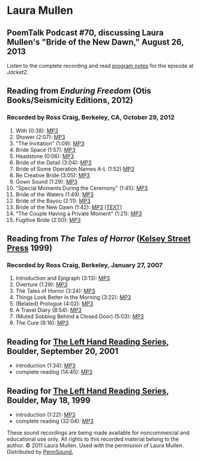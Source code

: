 Laura Mullen
============

PoemTalk Podcast \#70, discussing Laura Mullen's "Bride of the New Dawn," August 26, 2013
-----------------------------------------------------------------------------------------

Listen to the complete recording and read [program notes](http://jacket2.org/podcasts/convergence-war-and-wedding-poemtalk-70) for the episode at *Jacket2*.

Reading from *Enduring Freedom* (Otis Books/Seismicity Editions, 2012)
----------------------------------------------------------------------

### Recorded by Ross Craig, Berkeley, CA, October 29, 2012

1.  With (0:38): [MP3](http://media.sas.upenn.edu/pennsound/authors/Mullen/10-29-12/Mullen-Laura_01_With_Enduring-Freedom_Berkeley-CA_10-29-12.mp3)
2.  Shower (2:07): [MP3](http://media.sas.upenn.edu/pennsound/authors/Mullen/10-29-12/Mullen-Laura_02_Shower_Enduring-Freedom_Berkeley-CA_10-29-12.mp3)
3.  "The Invitation" (1:09): [MP3](http://media.sas.upenn.edu/pennsound/authors/Mullen/10-29-12/Mullen-Laura_03_The-Invitation_Enduring-Freedom_Berkeley-CA_10-29-12.mp3)
4.  Bride Space (1:57): [MP3](http://media.sas.upenn.edu/pennsound/authors/Mullen/10-29-12/Mullen-Laura_04_Bride-Space_Enduring-Freedom_Berkeley-CA_10-29-12.mp3)
5.  Headstone (0:06): [MP3](http://media.sas.upenn.edu/pennsound/authors/Mullen/10-29-12/Mullen-Laura_05_Headstone_Enduring-Freedom_Berkeley-CA_10-29-12.mp3)
6.  Bride of the Detail (3:04): [MP3](http://media.sas.upenn.edu/pennsound/authors/Mullen/10-29-12/Mullen-Laura_06_Bride-of-Detail_Enduring-Freedom_Berkeley-CA_10-29-12.mp3)
7.  Bride of Some Operation Names A-L (1:52) [MP3](http://media.sas.upenn.edu/pennsound/authors/Mullen/10-29-12/Mullen-Laura_07_Bride-of-Some-Operation_Enduring-Freedom_Berkeley-CA_10-29-12.mp3)
8.  Be Creative Bride (3:05): [MP3](http://media.sas.upenn.edu/pennsound/authors/Mullen/10-29-12/Mullen-Laura_08_Be-Creative-Bride_Enduring-Freedom_Berkeley-CA_10-29-12.mp3)
9.  Gown Sound (1:29): [MP3](http://media.sas.upenn.edu/pennsound/authors/Mullen/10-29-12/Mullen-Laura_09_Gown-Sound_Enduring-Freedom_Berkeley-CA_10-29-3-12.mp3)
10. "Special Moments During the Ceremony" (1:45): [MP3](http://media.sas.upenn.edu/pennsound/authors/Mullen/10-29-12/Mullen-Laura_10_Special-Moments_Enduring-Freedom_Berkeley-CA_10-29-12.mp3)
11. Bride of the Waters (1:49): [MP3](http://media.sas.upenn.edu/pennsound/authors/Mullen/10-29-12/Mullen-Laura_11_Bride-of-Waters_Enduring-Freedom_Berkeley-CA_10-29-12.mp3)
12. Bride of the Bayou (2:11): [MP3](http://media.sas.upenn.edu/pennsound/authors/Mullen/10-29-12/Mullen-Laura_12_Bride-of-Bayou_Enduring-Freedom_Berkeley-CA_10-29-12.mp3)
13. Bride of the New Dawn (1:42): [MP3](http://media.sas.upenn.edu/pennsound/authors/Mullen/10-29-12/Mullen-Laura_13_Bride-of-New-Dawn_Enduring-Freedom_Berkeley-CA_10-29-12.mp3)
    \[[TEXT](http://media.sas.upenn.edu/pennsound/authors/Mullen/Mullen-Lauren_Bride-of-the-New-Dawn_from-Enduring-Freedom.pdf)\]
14. "The Couple Having a Private Moment" (1:21): [MP3](http://media.sas.upenn.edu/pennsound/authors/Mullen/10-29-12/Mullen-Laura_14_The-Couple-Having_Enduring-Freedom_Berkeley-CA_10-29-12.mp3)
15. Fugitive Bride (2:50): [MP3](http://media.sas.upenn.edu/pennsound/authors/Mullen/10-29-12/Mullen-Laura_15_Fugitive-Bride_Enduring-Freedom_Berkeley-CA_10-29-12.mp3)


Reading from *The Tales of Horror* ([Kelsey Street Press](Kelsey-Street.php) 1999)
----------------------------------------------------------------------------------

### Recorded by Ross Craig, Berkeley, January 27, 2007

1.  Introduction and Epigraph (3:13): [MP3](http://media.sas.upenn.edu/pennsound/authors/Mullen/1-27-07/Mullen-Laura_01_Introduction-and-Epigraph_from-Tales-of-Horror_1-27-07.mp3)
2.  Overture (1:29): [MP3](http://media.sas.upenn.edu/pennsound/authors/Mullen/1-27-07/Mullen-Laura_02_Overture_from-Tales-of-Horror_1-27-07.mp3)
3.  The Tales of Horror (3:24): [MP3](http://media.sas.upenn.edu/pennsound/authors/Mullen/1-27-07/Mullen-Laura_03_Tales-of-Horror_from-Tales-of-Horror_1-27-07.mp3)
4.  Things Look Better in the Morning (3:22): [MP3](http://media.sas.upenn.edu/pennsound/authors/Mullen/1-27-07/Mullen-Laura_04_Things-Look-Better-in-the-Morning_from-Tales-of-Horror_1-27-07.mp3)
5.  (Belated) Prologue (4:02): [MP3](http://media.sas.upenn.edu/pennsound/authors/Mullen/1-27-07/Mullen-Laura_05_Belated-Prologue_from-Tales-of-Horror_1-27-07.mp3)
6.  A Travel Diary (8:54): [MP3](http://media.sas.upenn.edu/pennsound/authors/Mullen/1-27-07/Mullen-Laura_06_A-Travel-Diary_from-Tales-of-Horror_1-27-07.mp3)
7.  (Muted Sobbing Behind a Closed Door) (5:03): [MP3](http://media.sas.upenn.edu/pennsound/authors/Mullen/1-27-07/Mullen-Laura_07_Muted-Sobbing-Behind-a-Closed-Door_from-Tales-of-Horror_1-27-07.mp3)
8.  The Cure (8:16): [MP3](http://media.sas.upenn.edu/pennsound/authors/Mullen/1-27-07/Mullen-Laura_08_The-Cure_from-Tales-of-Horror_1-27-07.mp3)

Reading for [The Left Hand Reading Series](LHRS.html), Boulder, September 20, 2001
----------------------------------------------------------------------------------

-   introduction (1:34): [MP3](http://media.sas.upenn.edu/pennsound/authors/Mullen/Mullen-Laura_Intro_LHRS_Boulder_9-20-01.mp3)
-   complete reading (14:45): [MP3](http://media.sas.upenn.edu/pennsound/authors/Mullen/Mullen-Laura_LHRS_Boulder_9-20-01.mp3)

Reading for [The Left Hand Reading Series](LHRS.html), Boulder, May 18, 1999
----------------------------------------------------------------------------

-   introduction (1:22): [MP3](http://media.sas.upenn.edu/pennsound/authors/Mullen/Mullen-Laura_Intro_LHRS_Boulder_5-18-99.mp3)
-   complete reading (32:04): [MP3](http://media.sas.upenn.edu/pennsound/authors/Mullen/Mullen-Laura_LHRS_Boulder_5-18-99.mp3)

These sound recordings are being made available for noncommercial and educational use only.
All rights to this recorded material belong to the author. © 2011 Laura Mullen.
Used with the permission of Laura Mullen. Distributed by [PennSound.](../index.html)
